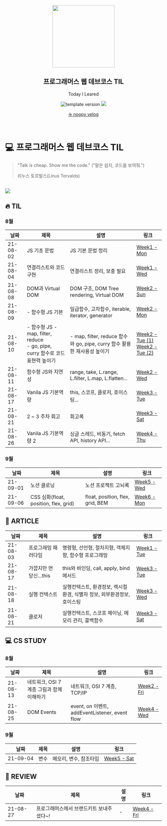 <br/>
<p align="middle" >
  <img width="200px;" src="./src/images/prgms-logo.png"/>
</p>
<h2 align="middle">프로그래머스 웹 데브코스 TIL</h2>
<p align="middle">Today I Leared</p>
<p align="middle">
  <img src="https://img.shields.io/badge/version-1.0.0-blue?style=flat-square" alt="template version"/>
  <img src="https://img.shields.io/badge/language-md-md.svg?style=flat-square"/>
</p>

<p align="middle">
  <a href="https://velog.io/@jeongs">☕ noopy velog</a>  
</p>

<br/>

# 💻 프로그래머스 웹 데브코스 TIL

> "Talk is cheap. Show me the code."
> ("말은 쉽지, 코드를 보여줘.")
>
> 리누스 토르발스(Linus Torvalds)

<br/>


<img src='https://user-images.githubusercontent.com/68528752/112266619-99131300-8cb7-11eb-87e6-804f7b2e14f1.png'>

## 🔥 TIL

### 8월
|날짜|제목|설명|링크|
|---|---|---|---|
|21-08-02|JS 기초 문법|JS 기본 문법 정리|[Week1 - Mon](https://velog.io/@jeongs/TIL-JS-기초-문법)|
|21-08-04|연결리스트와 코드 구현|연결리스트 정리, 보충 필요|[Week1 - Wed](https://velog.io/@jeongs/자료구조-연결리스트와-코드-구현)|
|21-08-08|DOM과 Virtual DOM|DOM 구조, DOM Tree rendering, Virtual DOM|[Week2 - Sun](https://velog.io/@jeongs/TIL-DOM과-Virtual-DOM)|
|21-08-09|- 함수형 JS 기본 |일급함수, 고차함수, iterable, iterator, generator|[Week2 - Mon](https://velog.io/@jeongs/TIL-함수형-프로그래밍)|
|21-08-10|- 함수형 JS - map, filter, reduce<br> - go, pipe, curry 함수로 코드 표현력 높이기|- map, filter, reduce 함수와 go, pipe, curry 함수 활용한 재사용성 높이기|[Week2 - Tue (1)](https://velog.io/@jeongs/TIL-함수형-JS-map-filter-reduce)<br>[Week2 - Tue (2)](https://velog.io/@jeongs/TIL-go-pipe-함수로-코드-표현력-높이기)|
|21-08-11|함수형 JS와 지연성|range, take, L.range, L.filter, L.map, L.flatten...|[Week2 - Wed](https://velog.io/@jeongs/TIL-함수형-JS와-지연성)|
|21-08-17|Vanila JS 기본역량|this, 스코프, 클로저, 호이스팅...|[Week3 - Tue](https://velog.io/@jeongs/TIL-Vanila-JS-기본-역량)|
|21-08-21|2 ~ 3 주차 회고|회고록|[Week3 - Sat](https://velog.io/@jeongs/1-2주차-회고)|
|21-08-26|Vanila JS 기본역량 2|싱글 스레드, 비동기, fetch API, history API...|[Week4 - Thu](https://velog.io/@jeongs/TIL-Vanila-JS-기본-역량-2)|

### 9월
|날짜|제목|설명|링크|
|---|---|---|---|
|21-09-01|노션 클로닝|노션 프로젝트 고뇌록|[Week5 - Wed](https://velog.io/@jeongs/TIL-%EB%85%B8%EC%85%98-%ED%81%B4%EB%A1%9C%EB%8B%9D)|
|21-09-06|CSS 심화(float, position, flex, grid)|float, position, flex, grid, BEM|[Week6 - Mon](https://velog.io/@jeongs/TIL-CSS-%EC%8B%AC%ED%99%94float-position-flex-grid)|

## 📃 ARTICLE
|날짜|제목|설명|링크|
|---|---|---|---|
|21-08-03|프로그래밍 패러다임|명령형, 선언형, 절차지향, 객체지향, 함수형 프로그래밍|[Week1 - Tue](https://velog.io/@jeongs/TIL-프로그래밍-패러다임)|
|21-08-17|가깝지만 먼 당신...this|this와 바인딩, call, apply, bind 메서드|[Week3 - Tue](https://velog.io/@jeongs/ARTICLE-가깝지만-먼-당신...-this)|
|21-08-18|실행 컨텍스트|실행컨텍스트, 환경정보, 렉시컬 환경, 식별자 정보, 외부환경정보, 호이스팅|[Week3 - Wed](https://velog.io/@jeongs/ARTICLE-실행-컨텍스트)|
|21-08-21|클로저|실행컨텍스트, 스코프 체이닝, 메모리 관리, 콜백함수|[Week3 - Sat](https://velog.io/@jeongs/ARTICLE-클로저)|

## 💻 CS STUDY
### 8월
|날짜|제목|설명|링크|
|---|---|---|---|
|21-08-13|네트워크, OSI 7 계층 그림과 함께 이해하기|네트워크, OSI 7 계층, TCP/IP|[Week2 - Fri](https://velog.io/@jeongs/네트워크-OSI-7-계층-그림과-함께-이해하기)|
|21-08-25|DOM Events|event, on 이벤트, addEventListener, event flow|[Week4 - Wed](https://velog.io/@jeongs/ARTICLE-DOM-Events)|

### 9월
|날짜|제목|설명|링크|
|---|---|---|---|
|21-09-04|변수|메모리, 변수, 참조타입|[Week5 - Sat](https://velog.io/@jeongs/ARTICLE-%EB%B3%80%EC%88%98)|

## 👀 REVIEW
|날짜|제목|설명|링크|
|---|---|---|---|
|21-08-27|프로그래머스에서 브랜드키트 보내주셨다~!|-|[Week4 - Fri](https://velog.io/@jeongs/프로그래머스에서-브랜드키트-보내주셨다)|
